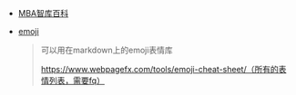 - [MBA智库百科](http://wiki.mbalib.com/wiki/%E9%A6%96%E9%A1%B5)

- [emoji](https://github.com/github/gemoji)

  > 可以用在markdown上的emoji表情库
  >
  > https://www.webpagefx.com/tools/emoji-cheat-sheet/（所有的表情列表，需要fq）



